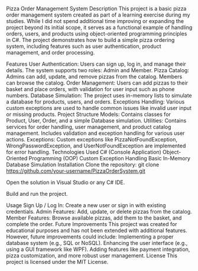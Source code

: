 Pizza Order Management System
Description
This project is a basic pizza order management system created as part of a learning exercise during my studies. While I did not spend additional time improving or expanding the project beyond its initial scope, it serves as a functional example of handling orders, users, and products using object-oriented programming principles in C#. The project demonstrates how to build a simple pizza ordering system, including features such as user authentication, product management, and order processing.

Features
User Authentication: Users can sign up, log in, and manage their details. The system supports two roles: Admin and Member.
Pizza Catalog: Admins can add, update, and remove pizzas from the catalog. Members can browse the catalog.
Order Management: Users can add pizzas to their basket and place orders, with validation for user input such as phone numbers.
Database Simulation: The project uses in-memory lists to simulate a database for products, users, and orders.
Exceptions Handling: Various custom exceptions are used to handle common issues like invalid user input or missing products.
Project Structure
Models: Contains classes for Product, User, Order, and a simple Database simulation.
Utilities: Contains services for order handling, user management, and product catalog management. Includes validation and exception handling for various user actions.
Exceptions: Custom exceptions like PizzaNotFoundException, WrongPasswordException, and UserNotFoundException are implemented for error handling.
Technologies Used
C# (Console Application)
Object-Oriented Programming (OOP)
Custom Exception Handling
Basic In-Memory Database Simulation
Installation
Clone the repository:
git clone https://github.com/your-username/PizzaOrderSystem.git

Open the solution in Visual Studio or any C# IDE.

Build and run the project.

Usage
Sign Up / Log In: Create a new user or sign in with existing credentials.
Admin Features: Add, update, or delete pizzas from the catalog.
Member Features: Browse available pizzas, add them to the basket, and complete the order.
Future Improvements
This project was created for educational purposes and has not been extended with additional features. However, future improvements could include:
Implementing a proper database system (e.g., SQL or NoSQL).
Enhancing the user interface (e.g., using a GUI framework like WPF).
Adding features like payment integration, pizza customization, and more robust user management.
License
This project is licensed under the MIT License.


